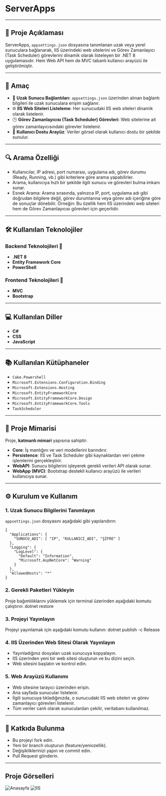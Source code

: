 # ServerApps

---

## 📌 Proje Açıklaması
ServerApps, `appsettings.json` dosyasına tanımlanan uzak veya yerel sunuculara bağlanarak, IIS üzerindeki web sitelerini ve Görev Zamanlayıcı (Task Scheduler) görevlerini dinamik olarak listeleyen bir .NET 8 uygulamasıdır. Hem Web API hem de MVC tabanlı kullanıcı arayüzü ile geliştirilmiştir.

---

## 🎯 Amaç
- 🔗 **Uzak Sunucu Bağlantıları**: `appsettings.json` üzerinden alınan bağlantı bilgileri ile uzak sunuculara erişim sağlanır.
- 🌐 **IIS Web Siteleri Listeleme**: Her sunucudaki IIS web siteleri dinamik olarak listelenir.
- 🕒 **Görev Zamanlayıcısı (Task Scheduler) Görevleri**: Web sitelerine ait görev zamanlayıcısındaki görevler listelenir.
- 🎨 **Kullanıcı Dostu Arayüz**: Veriler görsel olarak kullanıcı dostu bir şekilde sunulur.

---

## 🔍 Arama Özelliği
- Kullanıcılar, IP adresi, port numarası, uygulama adı, görev durumu (Ready, Running, vb.) gibi kriterlere göre arama yapabilirler.
- Arama, kullanıcıya hızlı bir şekilde ilgili sunucu ve görevleri bulma imkanı sunar.
- Esnek Arama: Arama sırasında, yalnızca IP, port, uygulama adı gibi doğrudan bilgilere değil, görev durumlarına veya görev adı içeriğine göre de sonuçlar dönebilir. Örneğin:
   Bu özellik hem IIS üzerindeki web siteleri hem de Görev Zamanlayıcısı görevleri için geçerlidir.

---
## 🛠️ Kullanılan Teknolojiler

### Backend Teknolojileri 🔧
- **.NET 8**
- **Entity Framework Core**
- **PowerShell**

### Frontend Teknolojileri 🎨
- **MVC**
- **Bootstrap**

---

## 💻 Kullanılan Diller

- **C#**
- **CSS**
- **JavaScript**

---

## 📚 Kullanılan Kütüphaneler
- `Cake.Powershell`
- `Microsoft.Extensions.Configuration.Binding`
- `Microsoft.Extensions.Hosting`
- `Microsoft.EntityFrameworkCore`
- `Microsoft.EntityFrameworkCore.Design`
- `Microsoft.EntityFrameworkCore.Tools`
- `TaskScheduler`

---

## 🧱 Proje Mimarisi
Proje, **katmanlı mimari** yapısına sahiptir:

- **Core**: İş mantığını ve veri modellerini barındırır.
- **Persistence**: IIS ve Task Scheduler gibi kaynaklardan veri çekme işlemlerini gerçekleştirir.
- **WebAPI**: Sunucu bilgilerini işleyerek gerekli verileri API olarak sunar.
- **WebApp (MVC)**: Bootstrap destekli kullanıcı arayüzü ile verileri kullanıcıya sunar.

---

## ⚙️ Kurulum ve Kullanım

### 1. Uzak Sunucu Bilgilerini Tanımlayın
`appsettings.json` dosyasını aşağıdaki gibi yapılandırın:
```
{
  "Applications": {
    "SUNUCU_ADI": [ "IP", "KULLANICI_ADI", "ŞİFRE" ]
  },
  "Logging": {
    "LogLevel": {
      "Default": "Information",
      "Microsoft.AspNetCore": "Warning"
    }
  },
  "AllowedHosts": "*"
}
```
### 2. Gerekli Paketleri Yükleyin
Proje bağımlılıklarını yüklemek için terminal üzerinden aşağıdaki komutu çalıştırın:
dotnet restore

### 3. Projeyi Yayınlayın
Projeyi yayınlamak için aşağıdaki komutu kullanın:
dotnet publish -c Release

### 4. IIS Üzerinden Web Sitesi Olarak Yayınlayın
- Yayınladığınız dosyaları uzak sunucuya kopyalayın.
- IIS üzerinden yeni bir web sitesi oluşturun ve bu dizini seçin.
- Web sitesini başlatın ve kontrol edin.

### 5. Web Arayüzü Kullanımı
- Web sitesine tarayıcı üzerinden erişin.
- Ana sayfada sunucular listelenir.
- İlgili sunucuya tıkladığınızda, o sunucudaki IIS web siteleri ve görev zamanlayıcı görevleri listelenir.
- Tüm veriler canlı olarak sunuculardan çekilir, veritabanı kullanılmaz.

---

## 🤝 Katkıda Bulunma
- Bu projeyi fork edin.
- Yeni bir branch oluşturun (feature/yeniozellik).
- Değişikliklerinizi yapın ve commit edin.
- Pull Request gönderin.

---

## Proje Görselleri
![Anasayfa](./images/Anasayfa.png)
![IIS](./images/IIS.png)
